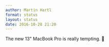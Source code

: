 ```yaml
---
author: Martin Hartl
format: status
layout: status
date: 2016-10-28 21:20
---
```

The new 13" MacBook Pro is really tempting. 🤑